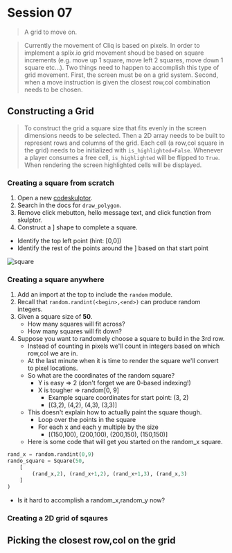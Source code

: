 # Session 07
> A grid to move on.

> Currently the movement of Cliq is based on pixels. In order to implement a splix.io grid movement shoud be based on square increments (e.g. move up 1 square, move left 2 squares, move down 1 square etc...). Two things need to happen to accomplish this type of grid movement. First, the screen must be on a grid system. Second, when a move instruction is given the closest row,col combination needs to be chosen.

## Constructing a Grid
> To construct the grid a square size that fits evenly in the screen dimensions needs to be selected. Then a 2D array needs to be built to represent rows and columns of the grid. Each cell (a row,col square in the grid) needs to be initialized with `is_highlighted=False`. Whenever a player consumes a free cell, `is_highlighted` will be flipped to `True`. When rendering the screen highlighted cells will be displayed.

### Creating a square from scratch
1. Open a new [codeskulptor](http://www.codeskulptor.org).
2. Search in the docs for `draw_polygon`.
3. Remove click mebutton, hello message text, and click function from skulptor.
4. Construct a ] shape to complete a square.
  - Identify the top left point (hint: [0,0])
  - Identify the rest of the points around the ] based on that start point

![square](https://drive.google.com/uc?export=download&id=0B3SFnARVIcGLRDhkNWdYUHpmNjA)

### Creating a square anywhere
1. Add an import at the top to include the `random` module.
2. Recall that `random.randint(<begin>,<end>)` can produce random integers.
3. Given a square size of **50**.
   - How many squares will fit across?
   - How many squares will fit down?
4. Suppose you want to randomely choose a square to build in the 3rd row.
   - Instead of counting in pixels we'll count in integers based on which row,col we are in.
   - At the last minute when it is time to render the square we'll convert to pixel locations.
   - So what are the coordinates of the random square?
       - Y is easy => 2 (don't forget we are 0-based indexing!)
       - X is tougher => random[0, 9]
         - Example square coordinates for start point: (3, 2)
         - [(3,2), (4,2), (4,3), (3,3)]
   - This doesn't explain how to actually paint the square though.
       - Loop over the points in the square
       - For each x and each y multiple by the size
         - [(150,100), (200,100), (200,150), (150,150)]
   - Here is some code that will get you started on the random_x square.
```python
rand_x = random.randint(0,9)
rando_square = Square(50,
    [
        (rand_x,2), (rand_x+1,2), (rand_x+1,3), (rand_x,3)
    ]
)
```
  - Is it hard to accomplish a random_x,random_y now?
 
### Creating a 2D grid of sqaures

## Picking the closest row,col on the grid
